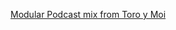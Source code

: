 ---
layout: post
wordpress_id: 1111
wordpress_url: http://noesbueno.com/archives/1111
date: '2011-04-29 10:28:38 -0500'
date_gmt: '2011-04-29 15:28:38 -0500'
body: |
  <p><a href="http://www.modularpeople.com/modcast/modcast-72-toro-y-moi/5908.html">Modular Podcast mix from Toro y Moi</a></p>
---